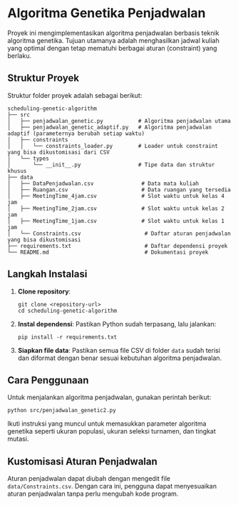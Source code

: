 # Algoritma Genetika Penjadwalan

Proyek ini mengimplementasikan algoritma penjadwalan berbasis teknik algoritma genetika. Tujuan utamanya adalah menghasilkan jadwal kuliah yang optimal dengan tetap mematuhi berbagai aturan (constraint) yang berlaku.

## Struktur Proyek

Struktur folder proyek adalah sebagai berikut:

```
scheduling-genetic-algorithm
├── src
│   ├── penjadwalan_genetic.py           # Algoritma penjadwalan utama
│   ├── penjadwalan_genetic_adaptif.py   # Algoritma penjadwalan adaptif (parameternya berubah setiap waktu)
│   ├── constraints
│   │   └── constraints_loader.py        # Loader untuk constraint yang bisa dikustomisasi dari CSV
│   └── types
│       └── __init__.py                  # Tipe data dan struktur khusus
├── data
│   ├── DataPenjadwalan.csv               # Data mata kuliah
│   ├── Ruangan.csv                       # Data ruangan yang tersedia
│   ├── MeetingTime_4jam.csv              # Slot waktu untuk kelas 4 jam
│   ├── MeetingTime_2jam.csv              # Slot waktu untuk kelas 2 jam
│   ├── MeetingTime_1jam.csv              # Slot waktu untuk kelas 1 jam
│   └── Constraints.csv                    # Daftar aturan penjadwalan yang bisa dikustomisasi
├── requirements.txt                       # Daftar dependensi proyek
└── README.md                              # Dokumentasi proyek
```

## Langkah Instalasi

1. **Clone repository**:
   ```
   git clone <repository-url>
   cd scheduling-genetic-algorithm
   ```

2. **Instal dependensi**:
   Pastikan Python sudah terpasang, lalu jalankan:
   ```
   pip install -r requirements.txt
   ```

3. **Siapkan file data**:
   Pastikan semua file CSV di folder `data` sudah terisi dan diformat dengan benar sesuai kebutuhan algoritma penjadwalan.

## Cara Penggunaan

Untuk menjalankan algoritma penjadwalan, gunakan perintah berikut:
```
python src/penjadwalan_genetic2.py
```

Ikuti instruksi yang muncul untuk memasukkan parameter algoritma genetika seperti ukuran populasi, ukuran seleksi turnamen, dan tingkat mutasi.

## Kustomisasi Aturan Penjadwalan

Aturan penjadwalan dapat diubah dengan mengedit file `data/Constraints.csv`. Dengan cara ini, pengguna dapat menyesuaikan aturan penjadwalan tanpa perlu mengubah kode program.
